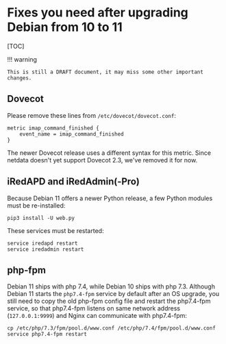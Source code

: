 # Fixes you need after upgrading Debian from 10 to 11

[TOC]

!!! warning

    This is still a DRAFT document, it may miss some other important changes.

## Dovecot

Please remove these lines from `/etc/dovecot/dovecot.conf`:

```
metric imap_command_finished {
    event_name = imap_command_finished
}
```

The newer Dovecot release uses a different syntax for this metric. Since
netdata doesn't yet support Dovecot 2.3, we've removed it for now.

## iRedAPD and iRedAdmin(-Pro)

Because Debian 11 offers a newer Python release, a few Python modules must be
re-installed:

```
pip3 install -U web.py
```

These services must be restarted:

```
service iredapd restart
service iredadmin restart
```

## php-fpm

Debian 11 ships with php 7.4, while Debian 10 ships with php 7.3.
Although Debian 11 starts the `php7.4-fpm` service by default after an OS
upgrade, you still need to copy the old php-fpm config file and restart
the php7.4-fpm service, so that php7.4-fpm listens on same network address
(`127.0.0.1:9999`) and Nginx can communicate with php7.4-fpm:

```
cp /etc/php/7.3/fpm/pool.d/www.conf /etc/php/7.4/fpm/pool.d/www.conf
service php7.4-fpm restart
```
